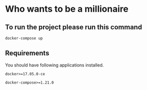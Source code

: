 # Who wants to be a millionaire

## To run the project please run this command
```
docker-compose up
```

## Requirements

You should have following applications installed.

`docker>=17.05.0-ce`

`docker-compose>=1.21.0`

